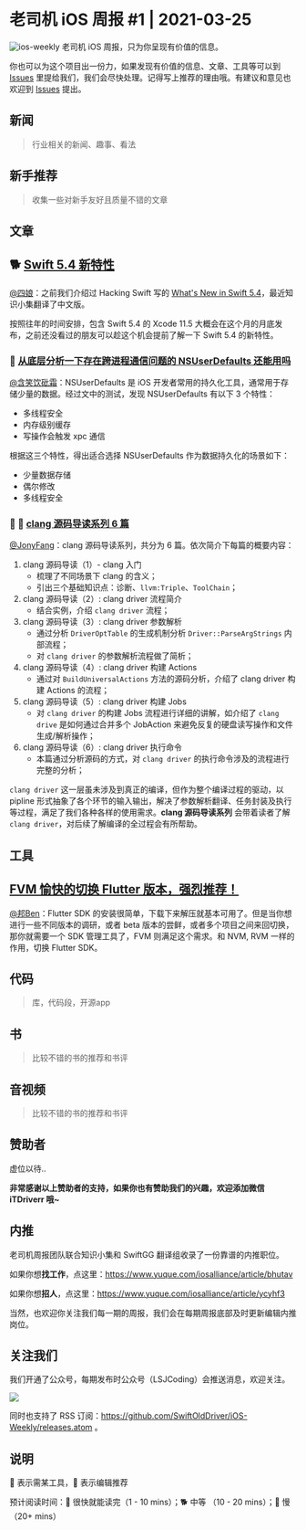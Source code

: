 # 老司机 iOS 周报 #1 | 2021-03-25

![ios-weekly](https://github.com/SwiftOldDriver/iOS-Weekly/blob/master/assets/ios-weekly.png?raw=true)
老司机 iOS 周报，只为你呈现有价值的信息。

你也可以为这个项目出一份力，如果发现有价值的信息、文章、工具等可以到 [Issues](https://github.com/SwiftOldDriver/iOS-Weekly/issues) 里提给我们，我们会尽快处理。记得写上推荐的理由哦。有建议和意见也欢迎到 [Issues](https://github.com/SwiftOldDriver/iOS-Weekly/issues) 提出。

## 新闻

> 行业相关的新闻、趣事、看法

## 新手推荐

> 收集一些对新手友好且质量不错的文章

## 文章

## 🐕 [Swift 5.4 新特性](https://mp.weixin.qq.com/s/p6oeWwcgJJFqP2NgYaJXYw)

[@四娘](https://kemchenj.github.io)：之前我们介绍过 Hacking Swift 写的 [What's New in Swift 5.4](https://github.com/SwiftOldDriver/iOS-Weekly/blob/master/Reports/2021/%23148-2021.02.08.md#-whats-new-in-swift-54)，最近知识小集翻译了中文版。

按照往年的时间安排，包含 Swift 5.4 的 Xcode 11.5 大概会在这个月的月底发布，之前还没看过的朋友可以趁这个机会提前了解一下 Swift 5.4 的新特性。

### 🐎 [从底层分析一下存在跨进程通信问题的 NSUserDefaults 还能用吗](https://mp.weixin.qq.com/s/Y1AHFN1kJ9kCjXdFOnUviA)

[@含笑饮砒霜](https://weibo.com/chinafishnews/)：NSUserDefaults 是 iOS 开发者常用的持久化工具，通常用于存储少量的数据。经过文中的测试，发现 NSUserDefaults 有以下 3 个特性：
- 多线程安全
- 内存级别缓存
- 写操作会触发 xpc 通信

根据这三个特性，得出适合选择 NSUserDefaults 作为数据持久化的场景如下：
- 少量数据存储
- 偶尔修改
- 多线程安全

### 🌟 🐢 [clang 源码导读系列 6 篇](https://mp.weixin.qq.com/mp/appmsgalbum?__biz=MzAxMzk0OTg5MQ==&action=getalbum&album_id=1773549418412064769&scene=173&from_msgid=2247485042&from_itemidx=2&count=3#wechat_redirect)

[@JonyFang](https://github.com/JonyFang)：clang 源码导读系列，共分为 6 篇。依次简介下每篇的概要内容：

1. clang 源码导读（1）- clang 入门
	- 梳理了不同场景下 clang 的含义；
	- 引出三个基础知识点：诊断、`llvm:Triple`、`ToolChain`；
2. clang 源码导读（2）: clang driver 流程简介
	- 结合实例，介绍 `clang driver` 流程；
3. clang 源码导读（3）: clang driver 参数解析
	- 通过分析 `DriverOptTable` 的生成机制分析 `Driver::ParseArgStrings` 内部流程；
	- 对 `clang driver` 的参数解析流程做了简析；
4. clang 源码导读（4）: clang driver 构建 Actions
	- 通过对 `BuildUniversalActions` 方法的源码分析，介绍了 clang driver 构建 Actions 的流程；
5. clang 源码导读（5）: clang driver 构建 Jobs
	- 对 `clang driver` 的构建 Jobs 流程进行详细的讲解，如介绍了 `clang drive` 是如何通过合并多个 JobAction 来避免反复的硬盘读写操作和文件生成/解析操作；
6. clang 源码导读（6）: clang driver 执行命令
	- 本篇通过分析源码的方式，对 `clang driver` 的执行命令涉及的流程进行完整的分析；

`clang driver` 这一层虽未涉及到真正的编译，但作为整个编译过程的驱动，以 pipline 形式抽象了各个环节的输入输出，解决了参数解析翻译、任务封装及执行等过程，满足了我们各种各样的使用需求。**clang 源码导读系列** 会带着读者了解 `clang driver`，对后续了解编译的全过程会有所帮助。


## 工具

## [FVM 愉快的切换 Flutter 版本，强烈推荐！](https://juejin.cn/post/6919469825547272205)

[@邦Ben](https://weibo.com/linwenbang)：Flutter SDK 的安装很简单，下载下来解压就基本可用了。但是当你想进行一些不同版本的调研，或者 beta 版本的尝鲜，或者多个项目之间来回切换，那你就需要一个 SDK 管理工具了，FVM 则满足这个需求。和 NVM, RVM 一样的作用，切换 Flutter SDK。


## 代码

> 库，代码段，开源app

## 书

> 比较不错的书的推荐和书评

## 音视频

> 比较不错的书的推荐和书评

## 赞助者

虚位以待..

**非常感谢以上赞助者的支持，如果你也有赞助我们的兴趣，欢迎添加微信 iTDriverr 哦~**

## 内推

老司机周报团队联合知识小集和 SwiftGG 翻译组收录了一份靠谱的内推职位。

如果你想**找工作**，点这里：https://www.yuque.com/iosalliance/article/bhutav

如果你想**招人**，点这里：https://www.yuque.com/iosalliance/article/ycyhf3

当然，也欢迎你关注我们每一期的周报，我们会在每期周报底部及时更新编辑内推岗位。

## 关注我们

我们开通了公众号，每期发布时公众号（LSJCoding）会推送消息，欢迎关注。

![](https://github.com/SwiftOldDriver/iOS-Weekly/blob/master/assets/qrcode_for_wechat.jpg?raw=true)

同时也支持了 RSS 订阅：https://github.com/SwiftOldDriver/iOS-Weekly/releases.atom 。

## 说明

🚧 表示需某工具，🌟 表示编辑推荐

预计阅读时间：🐎 很快就能读完（1 - 10 mins）；🐕 中等 （10 - 20 mins）；🐢 慢（20+ mins）
